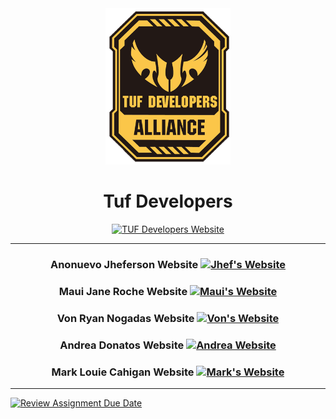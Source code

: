 <div align="center">
    <img width=200px height=250px src="https://github.com/PUP-BSIT/ex9-tuf_developers/blob/efc1a7e97c441eae6ed1a0c02ac5f2c97ba95ace/index_elements/TUFLOGO.png" />

# Tuf Developers
[![TUF Developers Website](https://img.shields.io/badge/Netlify-TUF%20Developers-FBC649?style=for-the-badge&logo=netlify&labelColor=221815)](https://tufdevelopers.netlify.app/)

---

### Anonuevo Jheferson Website [![Jhef's Website](https://img.shields.io/badge/Netlify-Jheferson-blue?style=for-the-badge&logo=netlify)]()

  
### Maui Jane Roche Website [![Maui's Website](https://img.shields.io/badge/Netlify-Maui-pink?style=for-the-badge&logo=netlify)]()


### Von Ryan Nogadas Website [![Von's Website](https://img.shields.io/badge/Netlify-Von-red?style=for-the-badge&logo=netlify)](https://nogadas-vonryan.netlify.app/)


### Andrea Donatos Website [![Andrea Website](https://img.shields.io/badge/Netlify-Andrea-brightgreen?style=for-the-badge&logo=netlify)]()


### Mark Louie Cahigan Website [![Mark's Website](https://img.shields.io/badge/Netlify-Mark-FBC649?style=for-the-badge&logo=netlify)](https://)

</div>

---

[![Review Assignment Due Date](https://classroom.github.com/assets/deadline-readme-button-24ddc0f5d75046c5622901739e7c5dd533143b0c8e959d652212380cedb1ea36.svg)](https://classroom.github.com/a/wyW-kiZL)
